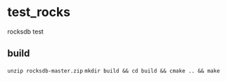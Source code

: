 # test_rocks
rocksdb test

## build
`unzip rocksdb-master.zip`
`mkdir build && cd build && cmake .. && make`
